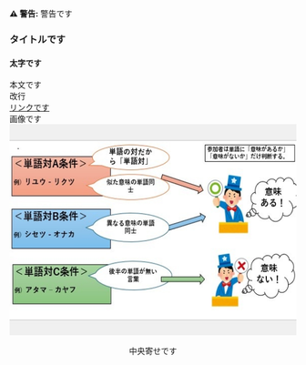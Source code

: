 <div class="admonition warning">
  <strong>⚠ 警告:</strong>
  警告です
</div>

### タイトルです
#### 太字です
本文です<br>
改行<br>
[リンクです](https://www.sankei.com/article/20240219-E6EQAP3TRFN7HLPYPJHT5S72OM/)
<br>
画像です
<img src="images/1_1.jpg" width="570" height="371">
<div align="center">
中央寄せです
</div>
